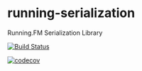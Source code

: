 # running-serialization
Running.FM Serialization Library

[![Build Status](https://travis-ci.org/pr-of-it/running-serialization.png?branch=master)](https://travis-ci.org/pr-of-it/running-fs)

[![codecov](https://codecov.io/gh/pr-of-it/running-serialization/branch/master/graph/badge.svg)](https://codecov.io/gh/pr-of-it/running-fs)